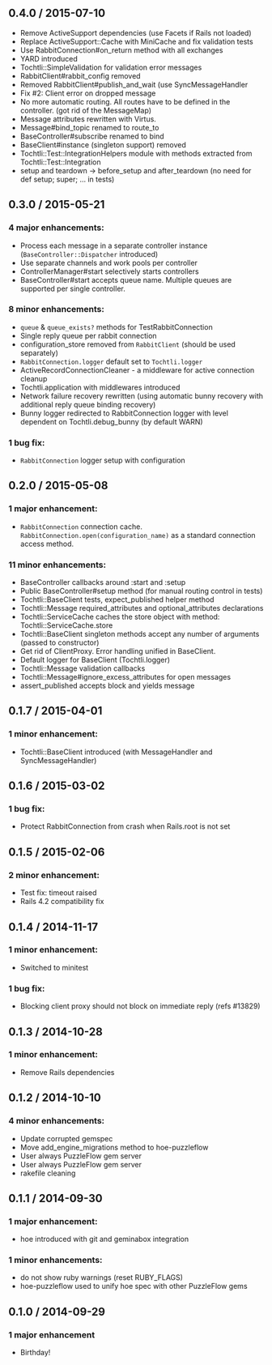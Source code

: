 ## 0.4.0 / 2015-07-10

  * Remove ActiveSupport dependencies (use Facets if Rails not loaded)
  * Replace ActiveSupport::Cache with MiniCache and fix validation tests
  * Use RabbitConnection#on_return method with all exchanges
  * YARD introduced
  * Tochtli::SimpleValidation for validation error messages
  * RabbitClient#rabbit_config removed
  * Removed RabbitClient#publish_and_wait (use SyncMessageHandler
  * Fix #2: Client error on dropped message
  * No more automatic routing. All routes have to be defined in the controller. (got rid of the MessageMap)
  * Message attributes rewritten with Virtus.
  * Message#bind_topic renamed to route_to
  * BaseController#subscribe renamed to bind
  * BaseClient#instance (singleton support) removed
  * Tochtli::Test::IntegrationHelpers module with methods extracted from Tochtli::Test::Integration
  * setup and teardown -> before_setup and after_teardown (no need for def setup; super; ... in tests)
  
## 0.3.0 / 2015-05-21

### 4 major enhancements:

  * Process each message in a separate controller instance (`BaseController::Dispatcher` introduced)
  * Use separate channels and work pools per controller
  * ControllerManager#start selectively starts controllers
  * BaseController#start accepts queue name. Multiple queues are supported per single controller.
  
### 8 minor enhancements:

  * `queue` & `queue_exists?` methods for TestRabbitConnection
  * Single reply queue per rabbit connection
  * configuration_store removed from `RabbitClient` (should be used separately)
  * `RabbitConnection.logger` default set to `Tochtli.logger`
  * ActiveRecordConnectionCleaner - a middleware for active connection cleanup
  * Tochtli.application with middlewares introduced
  * Network failure recovery rewritten (using automatic bunny recovery with additional reply queue binding recovery)
  * Bunny logger redirected to RabbitConnection logger with level dependent on Tochtli.debug_bunny (by default WARN)
  
### 1 bug fix:

  * `RabbitConnection` logger setup with configuration

## 0.2.0 / 2015-05-08

### 1 major enhancement:

  * `RabbitConnection` connection cache. `RabbitConnection.open(configuration_name)` as a standard connection access method.

### 11 minor enhancements:

  * BaseController callbacks around :start and :setup
  * Public BaseController#setup method (for manual routing control in tests)
  * Tochtli::BaseClient tests, expect_published helper method
  * Tochtli::Message required_attributes and optional_attributes declarations
  * Tochtli::ServiceCache caches the store object with method: Tochtli::ServiceCache.store
  * Tochtli::BaseClient singleton methods accept any number of arguments (passed to constructor)
  * Get rid of ClientProxy. Error handling unified in BaseClient.
  * Default logger for BaseClient (Tochtli.logger)
  * Tochtli::Message validation callbacks
  * Tochtli::Message#ignore_excess_attributes for open messages
  * assert_published accepts block and yields message
  
## 0.1.7 / 2015-04-01

### 1 minor enhancement:

  * Tochtli::BaseClient introduced (with MessageHandler and SyncMessageHandler)
  
## 0.1.6 / 2015-03-02

### 1 bug fix:

  * Protect RabbitConnection from crash when Rails.root is not set
  
## 0.1.5 / 2015-02-06

### 2 minor enhancement:

  * Test fix: timeout raised
  * Rails 4.2 compatibility fix

## 0.1.4 / 2014-11-17

### 1 minor enhancement:

  * Switched to minitest

### 1 bug fix:

  * Blocking client proxy should not block on immediate reply (refs #13829)

## 0.1.3 / 2014-10-28

### 1 minor enhancement:

  * Remove Rails dependencies

## 0.1.2 / 2014-10-10

### 4 minor enhancements:

  * Update corrupted gemspec
  * Move add_engine_migrations method to hoe-puzzleflow
  * User always PuzzleFlow gem server
  * User always PuzzleFlow gem server
  * rakefile cleaning

## 0.1.1 / 2014-09-30

### 1 major enhancement:

  * hoe introduced with git and geminabox integration

### 1 minor enhancements:

  * do not show ruby warnings (reset RUBY_FLAGS)
  * hoe-puzzleflow used to unify hoe spec with other PuzzleFlow gems

## 0.1.0 / 2014-09-29

### 1 major enhancement

  * Birthday!



